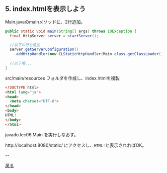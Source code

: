 ## 5. index.htmlを表示しよう

Main.javaのmainメソッドに、2行追加。

```java
public static void main(String[] args) throws IOException {
  final HttpServer server = startServer();

  //以下の行を追加
  server.getServerConfiguration()
    .addHttpHandler(new CLStaticHttpHandler(Main.class.getClassLoader(), "/"), "/static");
  
  //以下略...
}
```

src/main/resources フォルダを作成し、index.htmlを複製

```html
<!DOCTYPE html>
<html lang="ja">
<head>
  <meta charset="UTF-8">
</head>
<body>
HTML!
</body>
</html>
```

javado.lec06.Main を実行しなおす。

http://localhost:8080/static/ にアクセスし、`HTML!`と表示されればOK。

--

[戻る](../README.md)
